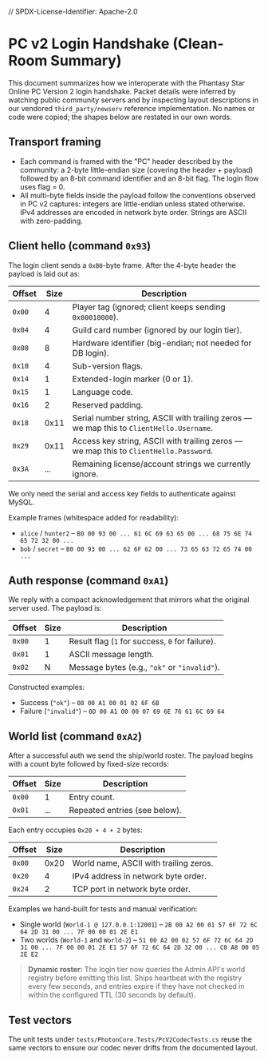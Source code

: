 // SPDX-License-Identifier: Apache-2.0
# PC v2 Login Handshake (Clean-Room Summary)

This document summarizes how we interoperate with the Phantasy Star Online PC
Version 2 login handshake. Packet details were inferred by watching public
community servers and by inspecting layout descriptions in our vendored
`third_party/newserv` reference implementation. No names or code were copied;
the shapes below are restated in our own words.

## Transport framing

* Each command is framed with the "PC" header described by the community: a
  2-byte little-endian size (covering the header + payload) followed by an
  8-bit command identifier and an 8-bit flag. The login flow uses flag = 0.
* All multi-byte fields inside the payload follow the conventions observed in
  PC v2 captures: integers are little-endian unless stated otherwise. IPv4
  addresses are encoded in network byte order. Strings are ASCII with
  zero-padding.

## Client hello (command `0x93`)

The login client sends a `0xB0`-byte frame. After the 4-byte header the payload
is laid out as:

| Offset | Size | Description |
| ------ | ---- | ----------- |
| `0x00` | 4    | Player tag (ignored; client keeps sending `0x00010000`). |
| `0x04` | 4    | Guild card number (ignored by our login tier). |
| `0x08` | 8    | Hardware identifier (big-endian; not needed for DB login). |
| `0x10` | 4    | Sub-version flags. |
| `0x14` | 1    | Extended-login marker (0 or 1). |
| `0x15` | 1    | Language code. |
| `0x16` | 2    | Reserved padding. |
| `0x18` | 0x11 | Serial number string, ASCII with trailing zeros — we map this to `ClientHello.Username`. |
| `0x29` | 0x11 | Access key string, ASCII with trailing zeros — we map this to `ClientHello.Password`. |
| `0x3A` | ...  | Remaining license/account strings we currently ignore. |

We only need the serial and access key fields to authenticate against MySQL.

Example frames (whitespace added for readability):

* `alice` / `hunter2` – `B0 00 93 00 ... 61 6C 69 63 65 00 ... 68 75 6E 74 65 72 32 00 ...`
* `bob` / `secret` – `B0 00 93 00 ... 62 6F 62 00 ... 73 65 63 72 65 74 00 ...`

## Auth response (command `0xA1`)

We reply with a compact acknowledgement that mirrors what the original server
used. The payload is:

| Offset | Size | Description |
| ------ | ---- | ----------- |
| `0x00` | 1    | Result flag (`1` for success, `0` for failure). |
| `0x01` | 1    | ASCII message length. |
| `0x02` | N    | Message bytes (e.g., `"ok"` or `"invalid"`). |

Constructed examples:

* Success (`"ok"`) – `08 00 A1 00 01 02 6F 6B`
* Failure (`"invalid"`) – `0D 00 A1 00 00 07 69 6E 76 61 6C 69 64`

## World list (command `0xA2`)

After a successful auth we send the ship/world roster. The payload begins with a
count byte followed by fixed-size records:

| Offset | Size | Description |
| ------ | ---- | ----------- |
| `0x00` | 1    | Entry count. |
| `0x01` | ...  | Repeated entries (see below). |

Each entry occupies `0x20 + 4 + 2` bytes:

| Offset | Size | Description |
| ------ | ---- | ----------- |
| `0x00` | 0x20 | World name, ASCII with trailing zeros. |
| `0x20` | 4    | IPv4 address in network byte order. |
| `0x24` | 2    | TCP port in network byte order. |

Examples we hand-built for tests and manual verification:

* Single world (`World-1 @ 127.0.0.1:12001`) –
  `2B 00 A2 00 01 57 6F 72 6C 64 2D 31 00 ... 7F 00 00 01 2E E1`
* Two worlds (`World-1` and `World-2`) –
  `51 00 A2 00 02 57 6F 72 6C 64 2D 31 00 ... 7F 00 00 01 2E E1 57 6F 72 6C 64 2D 32 00 ... C0 A8 00 05 2E E2`

> **Dynamic roster:** The login tier now queries the Admin API's world
> registry before emitting this list. Ships heartbeat with the registry every
> few seconds, and entries expire if they have not checked in within the
> configured TTL (30 seconds by default).

## Test vectors

The unit tests under `tests/PhotonCore.Tests/PcV2CodecTests.cs` reuse the same
vectors to ensure our codec never drifts from the documented layout.
